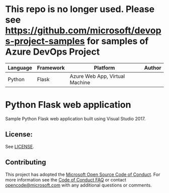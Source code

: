 # This repo is no longer used. Please see  https://github.com/microsoft/devops-project-samples for samples of Azure DevOps Project

| Language | Framework | Platform | Author |
| -------- | -------- |--------|--------|
| Python | Flask | Azure Web App, Virtual Machine| |


# Python Flask web application

Sample Python Flask web application built using Visual Studio 2017.

## License:

See [LICENSE](LICENSE).

## Contributing

This project has adopted the [Microsoft Open Source Code of Conduct](https://opensource.microsoft.com/codeofconduct/). For more information see the [Code of Conduct FAQ](https://opensource.microsoft.com/codeofconduct/faq/) or contact [opencode@microsoft.com](mailto:opencode@microsoft.com) with any additional questions or comments.

